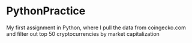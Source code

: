 # PythonPractice
My first assignment in Python, where I pull the data from coingecko.com and filter out top 50 cryptocurrencies by market capitalization

